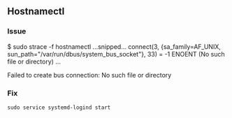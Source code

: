 
## Hostnamectl

### Issue

$ sudo strace -f hostnamectl
...snipped...
connect(3, {sa_family=AF_UNIX, sun_path="/var/run/dbus/system_bus_socket"}, 33) = -1 ENOENT (No such file or directory)
...

Failed to create bus connection: No such file or directory

### Fix

`sudo service systemd-logind start`

